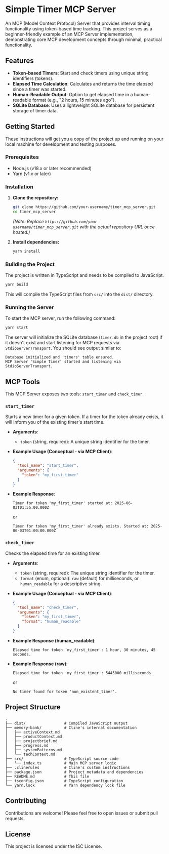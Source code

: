 # Simple Timer MCP Server

An MCP (Model Context Protocol) Server that provides interval timing functionality using token-based time tracking. This project serves as a beginner-friendly example of an MCP Server implementation, demonstrating core MCP development concepts through minimal, practical functionality.

## Features

-   **Token-based Timers**: Start and check timers using unique string identifiers (tokens).
-   **Elapsed Time Calculation**: Calculates and returns the time elapsed since a timer was started.
-   **Human-Readable Output**: Option to get elapsed time in a human-readable format (e.g., "2 hours, 15 minutes ago").
-   **SQLite Database**: Uses a lightweight SQLite database for persistent storage of timer data.

## Getting Started

These instructions will get you a copy of the project up and running on your local machine for development and testing purposes.

### Prerequisites

-   Node.js (v18.x or later recommended)
-   Yarn (v1.x or later)

### Installation

1.  **Clone the repository:**
    ```bash
    git clone https://github.com/your-username/timer_mcp_server.git
    cd timer_mcp_server
    ```
    *(Note: Replace `https://github.com/your-username/timer_mcp_server.git` with the actual repository URL once hosted.)*

2.  **Install dependencies:**
    ```bash
    yarn install
    ```

### Building the Project

The project is written in TypeScript and needs to be compiled to JavaScript.

```bash
yarn build
```

This will compile the TypeScript files from `src/` into the `dist/` directory.

### Running the Server

To start the MCP server, run the following command:

```bash
yarn start
```

The server will initialize the SQLite database (`timer.db` in the project root) if it doesn't exist and start listening for MCP requests via `StdioServerTransport`. You should see output similar to:

```
Database initialized and 'timers' table ensured.
MCP Server 'Simple Timer' started and listening via StdioServerTransport.
```

## MCP Tools

This MCP Server exposes two tools: `start_timer` and `check_timer`.

### `start_timer`

Starts a new timer for a given token. If a timer for the token already exists, it will inform you of the existing timer's start time.

-   **Arguments**:
    -   `token` (string, required): A unique string identifier for the timer.

-   **Example Usage (Conceptual - via MCP Client)**:
    ```json
    {
      "tool_name": "start_timer",
      "arguments": {
        "token": "my_first_timer"
      }
    }
    ```

-   **Example Response**:
    ```
    Timer for token 'my_first_timer' started at: 2025-06-03T01:55:00.000Z
    ```
    or
    ```
    Timer for token 'my_first_timer' already exists. Started at: 2025-06-03T01:00:00.000Z
    ```

### `check_timer`

Checks the elapsed time for an existing timer.

-   **Arguments**:
    -   `token` (string, required): The unique string identifier for the timer.
    -   `format` (enum, optional): `raw` (default) for milliseconds, or `human_readable` for a descriptive string.

-   **Example Usage (Conceptual - via MCP Client)**:
    ```json
    {
      "tool_name": "check_timer",
      "arguments": {
        "token": "my_first_timer",
        "format": "human_readable"
      }
    }
    ```

-   **Example Response (human_readable)**:
    ```
    Elapsed time for token 'my_first_timer': 1 hour, 30 minutes, 45 seconds.
    ```

-   **Example Response (raw)**:
    ```
    Elapsed time for token 'my_first_timer': 5445000 milliseconds.
    ```
    or
    ```
    No timer found for token 'non_existent_timer'.
    ```

## Project Structure

```
.
├── dist/                 # Compiled JavaScript output
├── memory-bank/          # Cline's internal documentation
│   ├── activeContext.md
│   ├── productContext.md
│   ├── projectbrief.md
│   ├── progress.md
│   ├── systemPatterns.md
│   └── techContext.md
├── src/                  # TypeScript source code
│   └── index.ts          # Main MCP server logic
├── .clinerules           # Cline's custom instructions
├── package.json          # Project metadata and dependencies
├── README.md             # This file
├── tsconfig.json         # TypeScript configuration
└── yarn.lock             # Yarn dependency lock file
```

## Contributing

Contributions are welcome! Please feel free to open issues or submit pull requests.

## License

This project is licensed under the ISC License.
